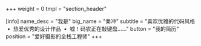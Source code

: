 +++
weight = 0
tmpl = "section_header"

[info]
name_desc = "我是"
big_name = "秦冲"
subtitle = "喜欢优雅的代码风格 &nbsp;&bull;&nbsp; 热爱优秀的设计作品 &nbsp;&bull;&nbsp; 嘘！码农正在敲键盘……"
button = "我的简历"
position = "爱好摄影的全栈工程师"
+++

